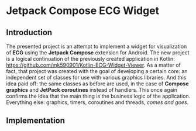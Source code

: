 # Jetpack Compose ECG Widget

## Introduction

The presented project is an attempt to implement a widget for visualization of __ECG__ using the __Jetpack Compose__ extension for Android.
The new project is a logical continuation of the previously created application in Kotlin: https://github.com/mk590901/Kotlin-ECG-Widget-Viewer. As a matter of fact, that project was created with the goal of developing a certain core: an independent set of classes for use with various graphics libraries. And this idea paid off: the same classes as before are used, in the case of __Compose graphics__ and __JetPack coroutines__ instead of handlers. This once again confirms the idea that the main thing is the business logic of the application. Everything else: graphics, timers, coroutines and threads, _comes and goes_.

## Implementation

